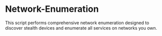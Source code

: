 # Network-Enumeration
This script performs comprehensive network enumeration designed to discover stealth devices and enumerate all services on networks you own.
